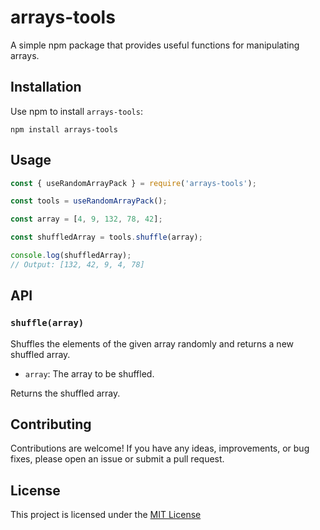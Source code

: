 # arrays-tools

A simple npm package that provides useful functions for manipulating arrays.

## Installation

Use npm to install `arrays-tools`:

```shell
npm install arrays-tools
```

## Usage

```js
const { useRandomArrayPack } = require('arrays-tools');

const tools = useRandomArrayPack();

const array = [4, 9, 132, 78, 42];

const shuffledArray = tools.shuffle(array);

console.log(shuffledArray);
// Output: [132, 42, 9, 4, 78]
```

## API

### `shuffle(array)`

Shuffles the elements of the given array randomly and returns a new shuffled array.

- `array`: The array to be shuffled.

Returns the shuffled array.

## Contributing
Contributions are welcome! If you have any ideas, improvements, or bug fixes, please open an issue or submit a pull request.

## License
This project is licensed under the [MIT License](https://choosealicense.com/licenses/mit/)